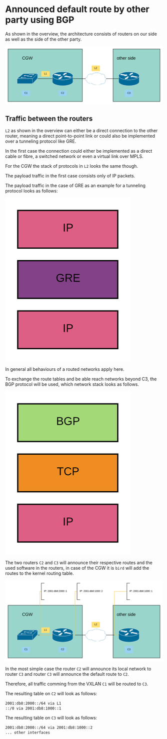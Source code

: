 # Announced default route by other party using BGP

As shown in the overview, the architecture consists of routers on our side as
well as the side of the other party.

![overview](../../resources/images/bgp-announced-routing.svg)

## Traffic between the routers

`L2` as shown in the overview can either be a direct connection to the other
router, meaning a direct point-to-point link or could also be implemented over
a tunneling protocol like GRE.

In the first case the connection could either be implemented as a direct cable
or fibre, a switched network or even a virtual link over MPLS.

For the CGW the stack of protocols in `L2` looks the same though.

The payload traffic in the first case consists only of IP packets.

The payload traffic in the case of GRE as an example for a tunneling protocol
looks as follows:

![GRE layers](../../resources/images/GRE-layers.svg)

In general all behaviours of a routed networks apply here.

To exchange the route tables and be able reach networks beyond C3, the BGP
protocol will be used, which network stack looks as follows.

![BPG layers](../../resources/images/bgp-layers.svg)

The two routers `C2` and `C3` will announce their respective routes and the
used software in the routers, in case of the CGW it is `bird` will add the
routes to the kernel routing table.

![IPs and routes](../../resources/images/bgp-announced-routing-with-ip.svg)

In the most simple case the router `C2` will announce its local network to
router `C3` and router `C3` will announce the default route to `C2`.

Therefore, all traffic comming from the VXLAN `C1` will be routed to `C3`.

The resulting table on `C2` will look as follows:

```
2001:db8:2000::/64 via L1
::/0 via 2001:db8:1000::1
```

The resulting table on `C3` will look as follows:

```
2001:db8:2000::/64 via 2001:db8:1000::2
... other interfaces
```
